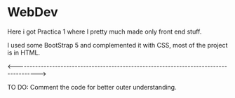 # WebDev
Here i got Practica 1 where I pretty much made only front end stuff. 

I used some BootStrap 5 and complemented it with CSS, most of the project is in HTML.



<-------------------------------------------------------------------------------------->

TO DO: Comment the code for better outer understanding.
